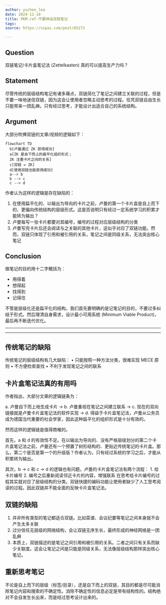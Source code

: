 ```yaml
---
author: yuchen_lea
date: 2024-11-10
title: PKM-ref-不要神话双链笔记
tags:
source: https://sspai.com/post/65273

---
```


## Question

双链笔记/卡片盒笔记法 (Zettelkasten) 真的可以提高生产力吗？

## Statement

尽管传统的层级结构笔记有诸多痛点，双链简化了笔记之间建立关联的过程，但是不要一味地迷信双链，因为这会让使用者忽略主动思考的过程。任凭双链自由生长只能带来一团乱麻。只有经过思考，才能设计出适合自己的系统结构。

## Argument

大部分吹捧双链的文章/视频的逻辑如下：

```mermaid
flowchart TD
  b[卢曼通过 ZK 获得成功] 
  a[ZK 是自下而上的扁平化组织形式；
  ZK 注重卡片之间的关系] 
  c[双链 = ZK] 
  d[使用双链也能获得成功] 
  a--> b
  b --> c
  c --> d

```

作者认为这样的逻辑是存在缺陷的：

1. 在使用扁平化的、以输出为导向的卡片之前，卢曼的第一个卡片盒是自上而下的、更偏向传统结构的层级形式。这是否说明只有经过一定系统学习的积累才能转为输出？
2. 卢曼每写一张卡片都要对其编号，编号的过程对应层级结构的分类
3. 卢曼写完卡片后还会阅读与之关联的其他卡片，这似乎对应了双链功能。然而，双链只体现了引用和被引用的关系，笔记之间是同级关系，无法突出核心笔记

## Conclusion

做笔记的目的用十二字概括为：

- 用得着
- 想得起
- 找得到
- 记得住

不管是层级化还是扁平化的结构，我们首先要明确的是记笔记的目的，不要过多纠结于形式。然后理清自身需求，设计最小可用系统 (Minimum Viable Product)，最后再不断迭代优化。

---
---
## 传统笔记的缺陷

传统笔记的层级结构有几大缺陷：
	• 只能按照一种方法分类，很难实现 MECE 原则
	• 不方便检索查找
	• 不利于发现笔记之间的联系
	

## 卡片盒笔记法真的有用吗

作者指出，大部分文章的逻辑链条为：

a. 卢曼自下而上地生成卡片 → b. 卢曼重视在笔记之间建立联系 → c. 现在的双向链接就是卢曼卡片盒笔记法的软件实现 → d. 得益于卡片盒笔记法，卢曼从公务员成为德国当代重要的社会学家，因此这种扁平化的组织形式是十分有效的。

然而这样的逻辑链是值得商榷的。

首先，a 和 d 的有效性不足。在以输出为导向的、没有严格层级划分的第二个卡片盒笔记法之前，卢曼还有一个预置了树形结构的、更贴近传统笔记的卡片盒。那么，第二个是否是第一个的升级版？作者认为，只有经过系统的学习之后，才能从积累转为输出。

其次，b → c 和 c → d 的逻辑也有问题。卢曼的卡片盒笔记法有两个流程：
	1. 给卡片编号
	2. 编号之后重新阅读邻近卡片的内容，增强联系
在思考给卡片编号的过程其实就对应了层级结构的分类。双链快捷的编码功能让使用者缺少了人工思考阅读的过程。因此双链并不能全面的反映卡片盒笔记法。

## 双链的缺陷
1. 并非所有类型的笔记都适合双链。比如菜谱、会议纪要等笔记之间本身就不会产生太多关联
2. 过分信任无层级的网络结构，会让双链无序生长，最终形成的神经网络是一团乱麻
3. 本质上，双链描述的是笔记之间引用和被引用的关系。二者之间只有关系而缺少关联度。这会让笔记之间是只能是同级关系，无法像层级结构那样突出核心笔记。

## 重新思考笔记

不论是自上而下的层级（标签/目录），还是自下而上的双链，其目的都是尽可能消除笔记内容和搜索的不确定性。消除不确定性的信息必定是带有结构性的。结构绝对不会自发生长出来，而是经过思考设计出来的。
